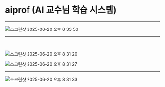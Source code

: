 
# aiprof (AI 교수님 학습 시스템)

<hr>

![스크린샷 2025-06-20 오후 8 33 56](https://github.com/user-attachments/assets/055308d7-1efe-4d2b-9699-b515a9407b9d)


<hr>

<br>



![스크린샷 2025-06-20 오후 8 31 20](https://github.com/user-attachments/assets/37d4991b-7e79-49b9-b60f-3c1941f7ff25)

![스크린샷 2025-06-20 오후 8 31 27](https://github.com/user-attachments/assets/ace8d02f-408a-469a-8a28-337bfb5b033f)

<hr>

![스크린샷 2025-06-20 오후 8 31 33](https://github.com/user-attachments/assets/6562c754-5131-4b1e-b768-9dda8367dbfc)


